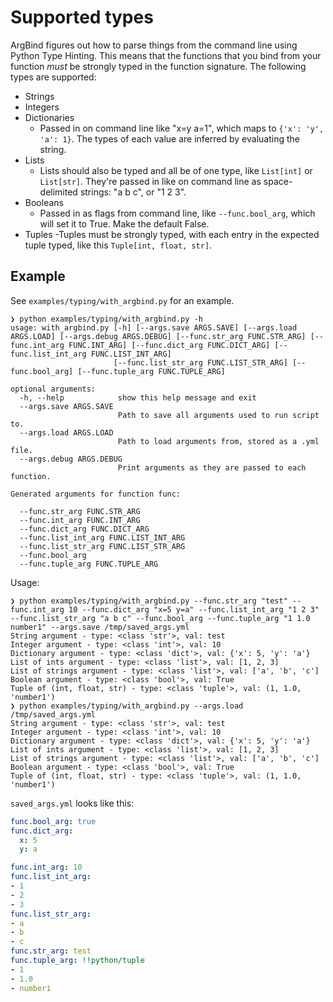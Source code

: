 # Supported types

ArgBind figures out how to parse things from the command line using
Python Type Hinting. This means that the functions that you bind
from your function *must* be strongly typed in the function
signature. The following types are supported:

- Strings
- Integers
- Dictionaries 
    - Passed in on command line like "x=y a=1", which maps to `{'x': 'y', 'a': 1}`. The types of each value are inferred by evaluating the
    string.
- Lists
    - Lists should also be typed and all be of one type, like `List[int]` or `List[str]`. They're passed in like on command line as space-delimited strings: "a b c", or "1 2 3".
- Booleans
    - Passed in as flags from command line, like `--func.bool_arg`, which will set it to True. Make the default False.
- Tuples
    -Tuples must be strongly typed, with each entry in the expected tuple typed, like this `Tuple[int, float, str]`.

## Example

See `examples/typing/with_argbind.py` for an example.

```
❯ python examples/typing/with_argbind.py -h
usage: with_argbind.py [-h] [--args.save ARGS.SAVE] [--args.load ARGS.LOAD] [--args.debug ARGS.DEBUG] [--func.str_arg FUNC.STR_ARG] [--func.int_arg FUNC.INT_ARG] [--func.dict_arg FUNC.DICT_ARG] [--func.list_int_arg FUNC.LIST_INT_ARG]
                       [--func.list_str_arg FUNC.LIST_STR_ARG] [--func.bool_arg] [--func.tuple_arg FUNC.TUPLE_ARG]

optional arguments:
  -h, --help            show this help message and exit
  --args.save ARGS.SAVE
                        Path to save all arguments used to run script to.
  --args.load ARGS.LOAD
                        Path to load arguments from, stored as a .yml file.
  --args.debug ARGS.DEBUG
                        Print arguments as they are passed to each function.

Generated arguments for function func:

  --func.str_arg FUNC.STR_ARG
  --func.int_arg FUNC.INT_ARG
  --func.dict_arg FUNC.DICT_ARG
  --func.list_int_arg FUNC.LIST_INT_ARG
  --func.list_str_arg FUNC.LIST_STR_ARG
  --func.bool_arg
  --func.tuple_arg FUNC.TUPLE_ARG
```

Usage:

```
❯ python examples/typing/with_argbind.py --func.str_arg "test" --func.int_arg 10 --func.dict_arg "x=5 y=a" --func.list_int_arg "1 2 3" --func.list_str_arg "a b c" --func.bool_arg --func.tuple_arg "1 1.0 number1" --args.save /tmp/saved_args.yml
String argument - type: <class 'str'>, val: test
Integer argument - type: <class 'int'>, val: 10
Dictionary argument - type: <class 'dict'>, val: {'x': 5, 'y': 'a'}
List of ints argument - type: <class 'list'>, val: [1, 2, 3]
List of strings argument - type: <class 'list'>, val: ['a', 'b', 'c']
Boolean argument - type: <class 'bool'>, val: True
Tuple of (int, float, str) - type: <class 'tuple'>, val: (1, 1.0, 'number1')
❯ python examples/typing/with_argbind.py --args.load /tmp/saved_args.yml
String argument - type: <class 'str'>, val: test
Integer argument - type: <class 'int'>, val: 10
Dictionary argument - type: <class 'dict'>, val: {'x': 5, 'y': 'a'}
List of ints argument - type: <class 'list'>, val: [1, 2, 3]
List of strings argument - type: <class 'list'>, val: ['a', 'b', 'c']
Boolean argument - type: <class 'bool'>, val: True
Tuple of (int, float, str) - type: <class 'tuple'>, val: (1, 1.0, 'number1')
```

`saved_args.yml` looks like this:

```yaml
func.bool_arg: true
func.dict_arg:
  x: 5
  y: a

func.int_arg: 10
func.list_int_arg:
- 1
- 2
- 3
func.list_str_arg:
- a
- b
- c
func.str_arg: test
func.tuple_arg: !!python/tuple
- 1
- 1.0
- number1
```
